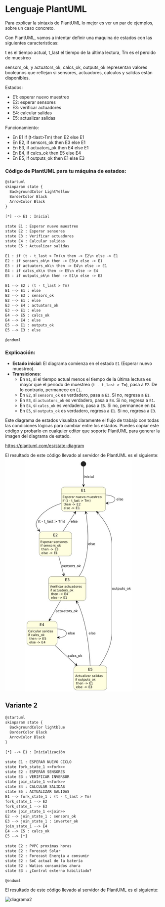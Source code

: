 # Lenguaje PlantUML

Para explicar la sintaxis de PlantUML lo mejor es ver un par de ejemplos, sobre un caso concreto.

Con PlantUML, vamos a intentar definir una maquina de estados con las siguientes caracteristicas:

t es el tiempo actual,  t_last el tiempo de la última lectura, Tm es el peroido de muestreo

sensors_ok, y actuators_ok, calcs_ok, outputs_ok representan valores booleanos que reflejan si sensores, actuadores, calculos y salidas están disponibles.

Estados:
- E1: esperar nuevo muestreo
- E2: esperar sensores
- E3: verificar actuadores
- E4: calcular salidas
- E5: actualizar salidas

Funcionamiento: 
- En E1 if (t-tlast>Tm) then E2 else E1
- En E2, if sensors_ok then E3 else E1
- En E3, if actuators_ok then E4 else E1
- En E4, if calcs_ok then E5 else E4
- En E5, if outputs_ok then E1 else E3


### Código de PlantUML para tu máquina de estados:

```plantuml
@startuml
skinparam state {
  BackgroundColor LightYellow
  BorderColor Black
  ArrowColor Black
}

[*] --> E1 : Inicial

state E1 : Esperar nuevo muestreo
state E2 : Esperar sensores
state E3 : Verificar actuadores
state E4 : Calcular salidas
state E5 : Actualizar salidas

E1 : if (t - t_last > Tm)\n then -> E2\n else -> E1
E2 : if sensors_ok\n then -> E3\n else -> E1
E3 : if actuators_ok\n then -> E4\n else -> E1
E4 : if calcs_ok\n then -> E5\n else -> E4
E5 : if outputs_ok\n then -> E1\n else -> E3

E1 --> E2 : (t - t_last > Tm)
E1 --> E1 : else
E2 --> E3 : sensors_ok
E2 --> E1 : else
E3 --> E4 : actuators_ok
E3 --> E1 : else
E4 --> E5 : calcs_ok
E4 --> E4 : else
E5 --> E1 : outputs_ok
E5 --> E3 : else

@enduml
```

### Explicación:
- **Estado inicial**: El diagrama comienza en el estado `E1` (Esperar nuevo muestreo).
- **Transiciones**:
  - En `E1`, si el tiempo actual menos el tiempo de la última lectura es mayor que el período de muestreo (`t - t_last > Tm`), pasa a `E2`. De lo contrario, permanece en `E1`.
  - En `E2`, si `sensors_ok` es verdadero, pasa a `E3`. Si no, regresa a `E1`.
  - En `E3`, si `actuators_ok` es verdadero, pasa a `E4`. Si no, regresa a `E1`.
  - En `E4`, si `calcs_ok` es verdadero, pasa a `E5`. Si no, permanece en `E4`.
  - En `E5`, si `outputs_ok` es verdadero, regresa a `E1`. Si no, regresa a `E3`.

Este diagrama de estados visualiza claramente el flujo de trabajo con todas las condiciones lógicas para cambiar entre los estados. Puedes copiar este código y probarlo en cualquier editor que soporte PlantUML para generar la imagen del diagrama de estado.

https://plantuml.com/es/state-diagram

El resultado de este código llevado al servidor de PlantUML es el siguiente:
![diagrama1](../images/plantuml_sample01.jpg)


## Variante 2
```plantuml
@startuml
skinparam state {
  BackgroundColor lightblue 
  BorderColor Black
  ArrowColor Black
}

[*] --> E1 : Inicialización

state E1 : ESPERAR NUEVO CICLO
state fork_state_1 <<fork>>
state E2 : ESPERAR SENSORES
state E3 : VERIFICAR INVERSOR
state join_state_1 <<fork>>
state E4 : CALCULAR SALIDAS
state E5 : ACTUALIZAR SALIDAS
E1 --> fork_state_1 : (t - t_last > Tm)
fork_state_1 --> E2
fork_state_1 --> E3
state join_state_1 <<join>>
E2 --> join_state_1 : sensors_ok
E3 --> join_state_1 : inverter_ok
join_state_1 --> E4
E4 --> E5 : calcs_ok
E5 --> [*]

state E2 : PVPC proximas horas 
state E2 : Forecast Solar 
state E2 : Forecast Energia a consumir
state E2 : SoC actual de la batería
state E2 : Watios consumidos ahora
state E3 : ¿Control externo habilitado?

@enduml
````

El resultado de este código llevado al servidor de PlantUML es el siguiente:

![diagrama2](../images/plantuml_sample02.png)
